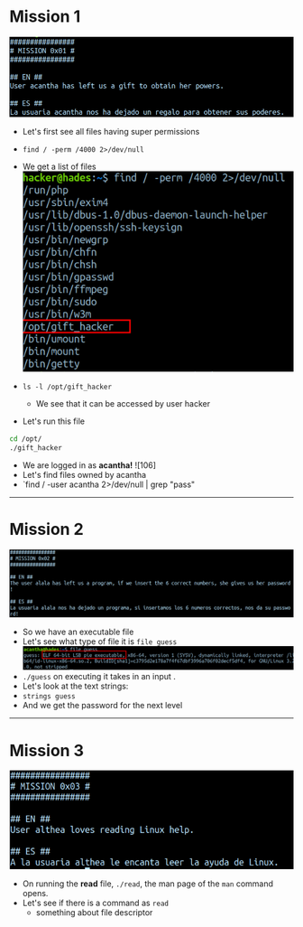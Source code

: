# Mission 1

![104](../venus/images/104.png)
- Let's first see all files having super permissions
- `find / -perm /4000 2>/dev/null`
- We get a list of files
![105](../venus/images/105.png)

- `ls -l /opt/gift_hacker`
	- We see that it can be accessed by user hacker
- Let's run this file 
```bash
cd /opt/
./gift_hacker
```
- We are logged in as **acantha!**
![106]
- Let's find files owned by acantha
- `find / -user acantha 2>/dev/null | grep "pass"

***

# Mission 2

![107](../venus/images/107.png)
- So we have an executable file
- Let's see what type of file it is `file guess`
![1](images/1.png)
- `./guess` on executing it takes in an input .
- Let's look at the text strings:
- `strings guess`
- And we get the password for the next level

***

# Mission 3

![2](images/2.png)

- On running the **read** file, `./read`, the man page of the `man` command opens.
- Let's see if there is a command as `read`
	- something about file descriptor